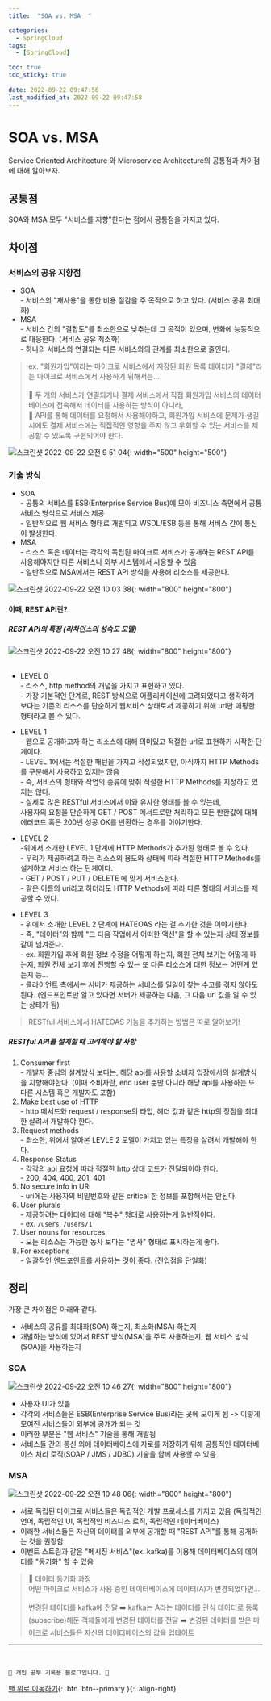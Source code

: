 ```yaml
---
title:  "SOA vs. MSA  "

categories:
  - SpringCloud
tags:
  - [SpringCloud]

toc: true
toc_sticky: true
 
date: 2022-09-22 09:47:56
last_modified_at: 2022-09-22 09:47:58
---
```


# SOA vs. MSA
Service Oriented Architecture 와 Microservice Architecture의 공통점과 차이점에 대해 알아보자.

## 공통점
SOA와 MSA 모두 "서비스를 지향"한다는 점에서 공통점을 가지고 있다.

## 차이점
### 서비스의 공유 지향점
- SOA <br>- 서비스의 "재사용"을 통한 비용 절감을 주 목적으로 하고 있다. (서비스 공유 최대화)
- MSA <br>- 서비스 간의 "결합도"를 최소한으로 낮추는데 그 목적이 있으며, 변화에 능동적으로 대응한다. (서비스 공유 최소화)<br>- 하나의 서비스와 연결되는 다른 서비스와의 관계를 최소한으로 줄인다.
> ex. "회원가입"이라는 마이크로 서비스에서 저장된 회원 목록 데이터가 "결제"라는 마이크로 서비스에서 사용하기 위해서는...<br><br>🙅 두 개의 서비스가 연결되거나 결제 서비스에서 직접 회원가입 서비스의 데이터베이스에 접속해서 데이터를 사용하는 방식이 아니라,<br>🙆 API를 통해 데이터를 요청해서 사용해야하고, 회원가입 서비스에 문제가 생길 시에도 결제 서비스에는 직접적인 영향을 주지 않고 우회할 수 있는 서비스를 제공할 수 있도록 구현되어야 한다.

![스크린샷 2022-09-22 오전 9 51 04](https://user-images.githubusercontent.com/59405576/191634812-070bb6f3-4d8e-4985-a522-48b01a000757.png){: width="500" height="500"}

### 기술 방식
- SOA <br>- 공통의 서비스를 ESB(Enterprise Service Bus)에 모아 비즈니스 측면에서 공통 서비스 형식으로 서비스 제공<br>- 일반적으로 웹 서비스 형태로 개발되고 WSDL/ESB 등을 통해 서비스 간에 통신이 발생한다.
- MSA <br>- 리소스 혹은 데이터는 각각의 독립된 마이크로 서비스가 공개하는 REST API를 사용해야지만 다른 서비스나 외부 시스템에서 사용할 수 있음<br>- 일반적으로 MSA에서는 REST API 방식을 사용해 리소스를 제공한다.

![스크린샷 2022-09-22 오전 10 03 38](https://user-images.githubusercontent.com/59405576/191636023-c0afd8be-c000-4fa9-9bb3-fe5d40b1a3fa.png){: width="800" height="800"}

#### 이때, REST API란?
##### REST API의 특징 (리차던스의 성숙도 모델)
![스크린샷 2022-09-22 오전 10 27 48](https://user-images.githubusercontent.com/59405576/191638294-cfca3e5f-b04e-40e1-bd68-06a15004aaf7.png){: width="800" height="800"}<br><br>

- LEVEL 0<br>- 리소스, http method의 개념을 가지고 표현하고 있다.<br>- 가장 기본적인 단계로, REST 방식으로 어플리케이션에 고려되었다고 생각하기 보다는 기존의 리소스를 단순하게 웹서비스 상태로서 제공하기 위해 url만 매핑한 형태라고 볼 수 있다.

- LEVEL 1<br>- 웹으로 공개하고자 하는 리소스에 대해 의미있고 적절한 url로 표현하기 시작한 단계이다.<br>- LEVEL 1에서는 적절한 패턴을 가지고 작성되었지만, 아직까지 HTTP Methods를 구분해서 사용하고 있지는 않음<br>- 즉, 서비스의 형태와 작업의 종류에 맞춰 적절한 HTTP Methods를 지정하고 있지는 않다.<br>- 실제로 많은 RESTful 서비스에서 이와 유사한 형태를 볼 수 있는데, <br>사용자의 요청을 단순하게 GET / POST 메서드로만 처리하고 모든 반환값에 대해 에러코드 혹은 200번 성공 OK를 반환하는 경우를 이야기한다.

- LEVEL 2<br>-위에서 소개한 LEVEL 1 단계에 HTTP Methods가 추가된 형태로 볼 수 있다.<br>- 우리가 제공하려고 하는 리소스의 용도와 상태에 따라 적절한 HTTP Methods를 설계하고 서비스 하는 단계이다.<br>- GET / POST / PUT / DELETE 에 맞게 서비스한다.<br>- 같은 이름의 uri라고 하더라도 HTTP Methods에 따라 다른 형태의 서비스를 제공할 수 있다.

- LEVEL 3<br>- 위에서 소개한 LEVEL 2 단계에 HATEOAS 라는 걸 추가한 것을 이야기한다.<br>- 즉, "데이터"와 함께 "그 다음 작업에서 어떠한 액션"을 할 수 있는지 상태 정보를 같이 넘겨준다.<br>- ex. 회원가입 후에 회원 정보 수정을 어떻게 하는지, 회원 전체 보기는 어떻게 하는지, 회원 전체 보기 후에 진행할 수 있는 또 다른 리소스에 대한 정보는 어떤게 있는지 등...<br>- 클라이언트 측에서는 서버가 제공하는 서비스를 일일이 찾는 수고를 겪지 않아도 된다. (엔드포인트만 알고 있다면 서버가 제공하는 다음, 그 다음 uri 값을 알 수 있는 상태가 됨)

> RESTful 서비스에서 HATEOAS 기능을 추가하는 방법은 따로 알아보기!

##### RESTful API를 설계할 때 고려해야 할 사항
1. Consumer first<br>- 개발자 중심의 설계방식 보다는, 해당 api를 사용할 소비자 입장에서의 설계방식을 지향해야한다. (이때 소비자란, end user 뿐만 아니라 해당 api를 사용하는 또 다른 시스템 혹은 개발자도 포함)
2. Make best use of HTTP<br>- http 메서드와 request / response의 타입, 헤더 값과 같은 http의 장점을 최대한 살려서 개발해야 한다.
3. Request methods<br>- 최소한, 위에서 알아본 LEVLE 2 모델이 가지고 있는 특징을 살려서 개발해야 한다.
4. Response Status<br>- 각각의 api 요청에 따라 적절한 http 상태 코드가 전달되어야 한다.<br>- 200, 404, 400, 201, 401
5. No secure info in URI<br>- uri에는 사용자의 비밀번호와 같은 critical 한 정보를 포함해서는 안된다.
6. User plurals<br>- 제공하려는 데이터에 대해 "복수" 형태로 사용하는게 일반적이다.<br>- ex. `/users`, `/users/1`
7. User nouns for resources<br>- 모든 리소스는 가능한 동사 보다는 "명사" 형태로 표시하는게 좋다.
8. For exceptions<br>- 일괄적인 엔드포인트를 사용하는 것이 좋다. (진입점을 단일화)

## 정리
가장 큰 차이점은 아래와 같다.
- 서비스의 공유를 최대화(SOA) 하는지, 최소화(MSA) 하는지
- 개발하는 방식에 있어서 REST 방식(MSA)을 주로 사용하는지, 웹 서비스 방식(SOA)을 사용하는지

### SOA
![스크린샷 2022-09-22 오전 10 46 27](https://user-images.githubusercontent.com/59405576/191640287-27b0e2e0-4a07-4019-b925-8f0754cc96c2.png){: width="800" height="800"}<br>

- 사용자 UI가 있음
- 각각의 서비스들은 ESB(Enterprise Service Bus)라는 곳에 모이게 됨 -> 이렇게 모여진 서비스들이 외부에 공개가 되는 것
- 이러한 부분은 "웹 서비스" 기술을 통해 개발됨
- 서비스들 간의 통신 외에 데이터베이스에 자로를 저장하기 위해 공통적인 데이터베이스 처리 로직(SOAP / JMS / JDBC) 기술을 함께 사용할 수 있음

### MSA
![스크린샷 2022-09-22 오전 10 48 06](https://user-images.githubusercontent.com/59405576/191640445-c2055275-a558-4d0c-80b2-c871618c5bf6.png){: width="800" height="800"}<br>

- 서로 독립된 마이크로 서비스들은 독립적인 개발 프로세스를 가지고 있음 (독립적인 언어, 독립적인 UI, 독립적인 비즈니스 로직, 독립적인 데이터베이스)
- 이러한 서비스들은 자신의 데이터를 외부에 공개할 때 "REST API"를 통해 공개하는 것을 권장함
- 이벤트 스트림과 같은 "메시징 서비스"(ex. kafka)를 이용해 데이터베이스의 데이터를 "동기화" 할 수 있음
> 🤔 데이터 동기화 과정<br>어떤 마이크로 서비스가 사용 중인 데이터베이스에 데이터(A)가 변경되었다면...<br><br>변경된 데이터를 kafka에 전달 ➡️ kafka는 A라는 데이터를 관심 데이터로 등록(subscribe)해둔 객체들에게 변경된 데이터를 전달 ➡️ 변경된 데이터를 받은 마이크로 서비스들은 자신의 데이터베이스의 값을 업데이트




***
<br>


    💛 개인 공부 기록용 블로그입니다. 👻

[맨 위로 이동하기](#){: .btn .btn--primary }{: .align-right}